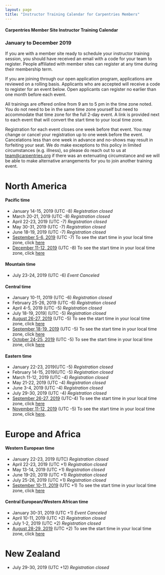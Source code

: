 ```yaml
---
layout: page
title: "Instructor Training Calendar for Carpentries Members"
---
```



#### Carpentries Member Site Instructor Training Calendar
###  January to December 2019

If you are with a member site ready to schedule your instructor training session, you should have received an email with a code for your team to register. People affiliated with member sites can register at any time during their membership term.

If you are joining through our open application program, applications are reviewed on a rolling basis.  Applicants who are accepted will receive a code to register for an event below.  Open applicants can register no earlier than one month before each event.

All trainings are offered online from 9 am to 5 pm in the time zone noted.  You do not need to be in the same time zone yourself but need to accommodate that time zone for the full 2-day event. A link is provided next to each event that will convert the start time to your local time zone.

Registration for each event closes one week before that event. You may change or cancel your registration up to one week before the event. Cancelations less than one week in advance and no-shows may result in forfeiting your seat.  We do make exceptions to this policy in limited circumstances (e.g. illness), so please do reach out to us at [team@carpentries.org](mailto:team@carpentries.org) if there was an extenuating circumstance and we will be able to make alternative arrangements for you to join another training event.

# North America

#### Pacific time
* January 14-15, 2019 (UTC -8) *Registration closed*
* March 20-21, 2019 (UTC -8) *Registration closed*
* April 22-23, 2019 (UTC -7)  *Registration closed*
* May 30-31, 2019 (UTC -7)  *Registration closed*
* June 18-19, 2019 (UTC -7) *Registration closed*
* [September 5-6, 2019](https://www.eventbrite.com/e/online-instructor-training-september-5-6-n-america-pacific-time-tickets-65407558769)  (UTC -7)  To see the start time in your local time zone, click [here](https://www.timeanddate.com/worldclock/fixedtime.html?msg=Instructor+Training+2019-09-05-ttt-PDT&iso=20190905T09&p1=137)
* [December 11-12, 2019](https://www.eventbrite.com/e/online-instructor-training-december-11-12-2019-n-america-pacific-time-tickets-65407937903) (UTC -8)  To see the start time in your local time zone, click [here](https://www.timeanddate.com/worldclock/fixedtime.html?msg=Instructor+Training+2019-12-11-ttt-PST&iso=20191211T09&p1=137)

#### Mountain time
* July 23-24, 2019 (UTC -6) *Event Canceled*

#### Central time
* January 10-11, 2019 (UTC -6) *Registration closed*
* February 25-26, 2019 (UTC -6) *Registration closed*
* April 4-5, 2019 (UTC -5) *Registration closed*
* July 18-19, 2019] (UTC -5) *Registration closed*
* [August 26-27, 2019](https://www.eventbrite.com/e/online-instructor-training-august-26-27-cdt-tickets-59705042389) (UTC -5) To see the start time in your local time zone, click [here](https://www.timeanddate.com/worldclock/fixedtime.html?msg=Carpentries+Instructor+Training+2-day+event+%28start+time%29&iso=20190826T09&p1=3919)
* [September 18-19, 2019](https://www.eventbrite.com/e/online-instructor-training-september-18-19-n-america-central-time-tickets-66692395751)  (UTC -5) To see the start time in your local time zone, click [here](https://www.timeanddate.com/worldclock/fixedtime.html?msg=Carpentries+Instructor+Training&iso=20190918T09&p1=64)
* [October 24-25, 2019](https://www.eventbrite.com/e/online-instructor-training-october-24-25-2019-n-america-central-time-tickets-66684385793) (UTC -5) To see the start time in your local time zone, click [here](https://www.timeanddate.com/worldclock/fixedtime.html?msg=Carpentries+Instructor+Training&iso=20191024T09&p1=64)

#### Eastern time
* January 22-23, 2019(UTC -5) *Registration closed*
* February 14-15, 2019(UTC -5) *Registration closed*
* March 11-12, 2019 (UTC -4) *Registration closed*
* May 21-22, 2019 (UTC -4)  *Registration closed* 
* June 3-4, 2019 (UTC -4) *Registration closed* 
* July 29-30, 2019 (UTC -4) *Registration closed* 
* [September 26-27, 2019](https://www.eventbrite.com/e/online-instructor-training-september-26-27-n-america-eastern-time-tickets-65522996045) (UTC-4)  To see the start time in your local time zone, click [here](https://www.timeanddate.com/worldclock/fixedtime.html?msg=Instructor+Training%2C+September+26-27%2C+2019+EDT&iso=20190926T09&p1=179)  
* [November 11-12, 2019](https://www.eventbrite.com/e/instructor-training-november-11-12-n-america-eastern-time-tickets-65408168593) (UTC -5) To see the start time in your local time zone, click [here](https://www.timeanddate.com/worldclock/fixedtime.html?msg=Instructor+Training+2019-11-11-ttt-EST&iso=20191111T09&p1=179).

# Europe and Africa

#### Western European time
* January 22-23, 2019 (UTC) *Registration closed*
* April 22-23, 2019  (UTC +1)  *Registration closed*
* May 13-14, 2019 (UTC +1) *Registration closed*
* June 19-20, 2019 (UTC +1) *Registration closed*
* July 25-26, 2019 (UTC +1) *Registration closed* 
* [September 10-11, 2019](https://www.eventbrite.com/e/online-instructor-training-september-10-11-british-summer-time-tickets-65523276885) (UTC +1)   To see the start time in your local time zone, click [here](https://www.timeanddate.com/worldclock/fixedtime.html?msg=Carpentries+Instructor+Training%2C+September+10-11+2019%2C+BST&iso=20190910T09&p1=136)

#### Central European/Western African time
* January 30-31, 2019 (UTC +1) *Event Canceled*
* April 10-11, 2019 (UTC +2) *Registration closed*
* July 1-2, 2019 (UTC +2) *Registration closed*
* [August 28-29, 2019](https://www.eventbrite.com/e/online-instructor-training-august-28-29-central-european-time-tickets-59708227917)  (UTC +2) To see the start time in your local time zone, click [here](https://www.timeanddate.com/worldclock/fixedtime.html?msg=Carpentries+Instructor+Training+2-day+event+%28start+time%29&iso=20190828T09&p1=3904)

# New Zealand
* July 29-30, 2019 (UTC +12) *Registration closed* 
